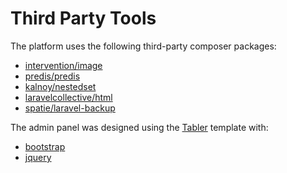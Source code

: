 # Third Party Tools

The platform uses the following third-party composer packages:

- [intervention/image](https://packagist.org/packages/intervention/image)
- [predis/predis](https://packagist.org/packages/predis/predis)
- [kalnoy/nestedset](https://packagist.org/packages/kalnoy/nestedset)
- [laravelcollective/html](https://packagist.org/packages/laravelcollective/html)
- [spatie/laravel-backup](https://packagist.org/packages/spatie/laravel-backup)

The admin panel was designed using the [Tabler](https://tabler.io/) template with:
- [bootstrap](https://getbootstrap.com/) 
- [jquery](https://jquery.com/) 
